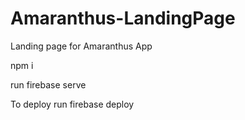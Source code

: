 # Amaranthus-LandingPage
Landing page for Amaranthus App

npm i

run firebase serve

To deploy run firebase deploy
